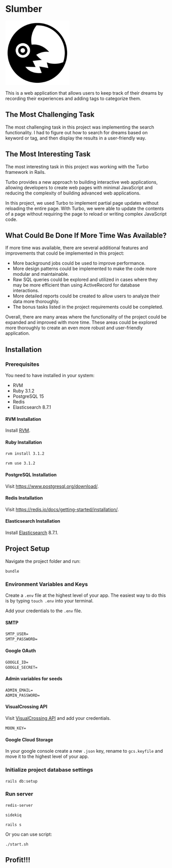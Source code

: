 # Slumber

<img src="./public/evil-moon.png" width="200" />

This is a web application that allows users to keep track of their dreams by recording their experiences and adding tags to categorize them.

## The Most Challenging Task

The most challenging task in this project was implementing the search functionality. I had to figure out how to search for dreams based on keyword or tag, and then display the results in a user-friendly way.

## The Most Interesting Task

The most interesting task in this project was working with the Turbo framework in Rails.

Turbo provides a new approach to building interactive web applications, allowing developers to create web pages with minimal JavaScript and reducing the complexity of building advanced web applications.

In this project, we used Turbo to implement partial page updates without reloading the entire page. With Turbo, we were able to update the contents of a page without requiring the page to reload or writing complex JavaScript code.

## What Could Be Done If More Time Was Available?

If more time was available, there are several additional features and improvements that could be implemented in this project:

- More background jobs could be used to improve performance.
- More design patterns could be implemented to make the code more modular and maintainable.
- Raw SQL queries could be explored and utilized in cases where they may be more efficient than using ActiveRecord for database interactions.
- More detailed reports could be created to allow users to analyze their data more thoroughly.
- The bonus tasks listed in the project requirements could be completed.

Overall, there are many areas where the functionality of the project could be expanded and improved with more time. These areas could be explored more thoroughly to create an even more robust and user-friendly application.

## Installation

### Prerequisites

You need to have installed in your system:

- RVM
- Ruby 3.1.2
- PostgreSQL 15
- Redis
- Elasticsearch 8.7.1

#### RVM Installation

Install [RVM](https://rvm.io/).

#### Ruby Installation

```
rvm install 3.1.2
```

```
rvm use 3.1.2
```

#### PostgreSQL Installation

Visit https://www.postgresql.org/download/.

#### Redis Installation

Visit https://redis.io/docs/getting-started/installation/.

#### Elasticsearch Installation

Install [Elasticsearch](https://www.elastic.co/downloads/elasticsearch) 8.7.1.

## Project Setup

Navigate the project folder and run:

```
bundle
```

### Environment Variables and Keys

Create a `.env` file at the highest level of your app. The easiest way to do this is by typing `touch .env` into your terminal.

Add your credentials to the `.env` file.

#### SMTP

```
SMTP_USER=
SMTP_PASSWORD=
```

#### Google OAuth

```
GOOGLE_ID=
GOOGLE_SECRET=
```

#### Admin variables for seeds

```
ADMIN_EMAIL=
ADMIN_PASSWORD=
```

#### VisualCrossing API

Visit [VisualCrossing API](https://www.visualcrossing.com/weather-api) and add your credentials.

```
MOON_KEY=
```

#### Google Cloud Storage

In your google console create a new `.json` key, rename to `gcs.keyfile` and move it to the highest level of your app.

### Initialize project database settings

```
rails db:setup
```

### Run server

```
redis-server
```

```
sidekiq
```

```
rails s
```

Or you can use script:

```
./start.sh
```

## Profit!!!
